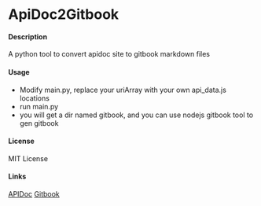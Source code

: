 # ApiDoc2Gitbook

#### Description
A python tool to convert apidoc site to gitbook markdown files

#### Usage
* Modify main.py, replace your uriArray with your own api_data.js locations
* run main.py
* you will get a dir named gitbook, and you can use nodejs gitbook tool to gen gitbook

#### License
MIT License


#### Links
[APIDoc](http://apidocjs.com/)
[Gitbook](http://www.gitbook.com)